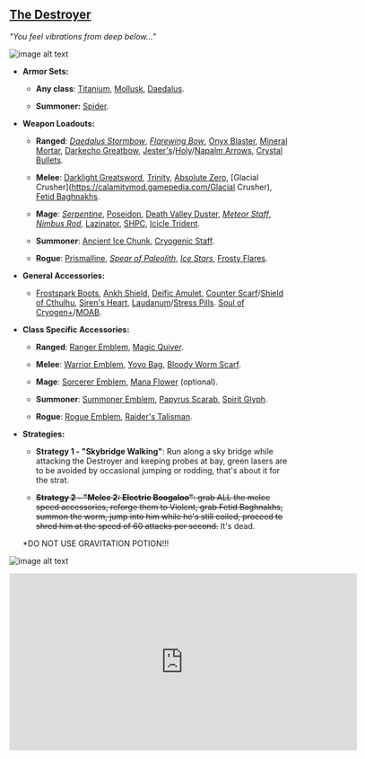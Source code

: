 ## [The Destroyer](https://terraria.gamepedia.com/The_Destroyer)

*"You feel vibrations from deep below…"*

![image alt text](../public/BMbpD6rCZ1qoniF20u7H2A_img_29.png)

* **Armor Sets:**

    * **Any class**: [Titanium](https://terraria.gamepedia.com/Titanium_armor), [Mollusk](https://calamitymod.gamepedia.com/Mollusk_armor), [Daedalus](https://calamitymod.gamepedia.com/Daedalus_armor).
    
    * **Summoner:** [Spider](https://terraria.gamepedia.com/Spider_armor).
    
* **Weapon Loadouts:**

    * **Ranged**: [*Daedalus Stormbow*](https://terraria.gamepedia.com/Daedalus_Stormbow), [*Flarewing Bow*](https://calamitymod.gamepedia.com/Flarewing_Bow), [Onyx Blaster](https://calamitymod.gamepedia.com/Onyx_Blaster), [Mineral Mortar](https://calamitymod.gamepedia.com/Mineral_Mortar), [Darkecho Greatbow](https://calamitymod.gamepedia.com/Darkecho_Greatbow), [Jester's](https://terraria.gamepedia.com/Jester%27s_Arrow)/[Holy](https://terraria.gamepedia.com/Holy_Arrow)/[Napalm Arrows](https://calamitymod.gamepedia.com/Napalm_Arrow), [Crystal Bullets](https://terraria.gamepedia.com/Crystal_Bullet).

    * **Melee**: [Darklight Greatsword](https://calamitymod.gamepedia.com/Darklight_Greatsword), [Trinity](https://calamitymod.gamepedia.com/Trinity), [Absolute Zero](https://calamitymod.gamepedia.com/Absolute_Zero), [Glacial Crusher](https://calamitymod.gamepedia.com/Glacial Crusher), [Fetid Baghnakhs](https://terraria.gamepedia.com/Fetid_Baghnakhs).

    * **Mage**: [*Serpentine*](https://calamitymod.gamepedia.com/Serpentine), [Poseidon](https://calamitymod.gamepedia.com/Poseidon), [Death Valley Duster](https://calamitymod.gamepedia.com/Crystal_Storm), [*Meteor Staff*](https://terraria.gamepedia.com/Meteor_Staff), [*Nimbus Rod*](https://terraria.gamepedia.com/Nimbus_Rod), [Lazinator](https://calamitymod.gamepedia.com/Lazinator), [SHPC](https://calamitymod.gamepedia.com/SHPC), [Icicle Trident](https://calamitymod.gamepedia.com/Icicle_Trident).

    * **Summoner**: [Ancient Ice Chunk](https://calamitymod.gamepedia.com/Ancient_Ice_Chunk), [Cryogenic Staff](https://calamitymod.gamepedia.com/Cryogenic_Staff).

    * **Rogue**: [Prismalline](https://calamitymod.gamepedia.com/Prismalline), [*Spear of Paleolith*](https://calamitymod.gamepedia.com/Spear_of_Paleolith), [*Ice Stars*](https://calamitymod.gamepedia.com/Ice_Star), [Frosty Flares](https://calamitymod.gamepedia.com/Frosty_Flare).

* **General Accessories:**

    * [Frostspark Boots](https://terraria.gamepedia.com/Frostspark_Boots), [Ankh Shield](https://terraria.gamepedia.com/Ankh_Shield), [Deific Amulet](https://calamitymod.gamepedia.com/Deific_Amulet), [Counter Scarf](https://calamitymod.gamepedia.com/Counter_Scarf)/[Shield of Cthulhu](https://terraria.gamepedia.com/Shield_of_Cthulhu), [Siren's Heart](https://calamitymod.gamepedia.com/Siren's_Heart), [Laudanum](https://calamitymod.gamepedia.com/Laudanum)/[Stress Pills](https://calamitymod.gamepedia.com/Stress_Pills). [Soul of Cryogen+](https://calamitymod.gamepedia.com/Wings)/[MOAB](https://calamitymod.gamepedia.com/MOAB).

* **Class Specific Accessories:**

    * **Ranged**: [Ranger Emblem](https://terraria.gamepedia.com/Ranger_Emblem), [Magic Quiver](https://terraria.gamepedia.com/Magic_Quiver).

    * **Melee**: [Warrior Emblem](https://terraria.gamepedia.com/Warrior_Emblem), [Yoyo Bag](https://terraria.gamepedia.com/Yoyo_Bag), [Bloody Worm Scarf](https://calamitymod.gamepedia.com/Bloody_Worm_Scarf).

    * **Mage**: [Sorcerer Emblem](https://terraria.gamepedia.com/Sorcerer_Emblem), [Mana Flower](https://terraria.gamepedia.com/Mana_Flower) (optional).

    * **Summoner**: [Summoner Emblem](https://terraria.gamepedia.com/Summoner_Emblem), [Papyrus Scarab](https://terraria.gamepedia.com/Papyrus_Scarab), [Spirit Glyph](https://calamitymod.gamepedia.com/Spirit_Glyph).

    * **Rogue**: [Rogue Emblem](https://calamitymod.gamepedia.com/Rogue_Emblem), [Raider's Talisman](https://calamitymod.gamepedia.com/Raider%27s_Talisman).

* **Strategies:**

    * **Strategy 1 - "Skybridge Walking"**: Run along a sky bridge while attacking the Destroyer and keeping probes at bay, green lasers are to be avoided by occasional jumping or rodding, that's about it for the strat. 

    * ~~**Strategy 2 - "Melee 2: Electric Boogaloo"**: grab ALL the melee speed accessories, reforge them to Violent, grab Fetid Baghnakhs, summon the worm, jump into him while he's still coiled, proceed to shred him at the speed of 60 attacks per second.~~ It's dead.
    
    *DO NOT USE GRAVITATION POTION!!!

![image alt text](../public/Destroyer.png)

<div align="center"><iframe width="620" height="315" src="https://www.youtube.com/embed/2ncBGKFcDbc" frameborder="0" allowfullscreen></iframe></div>
